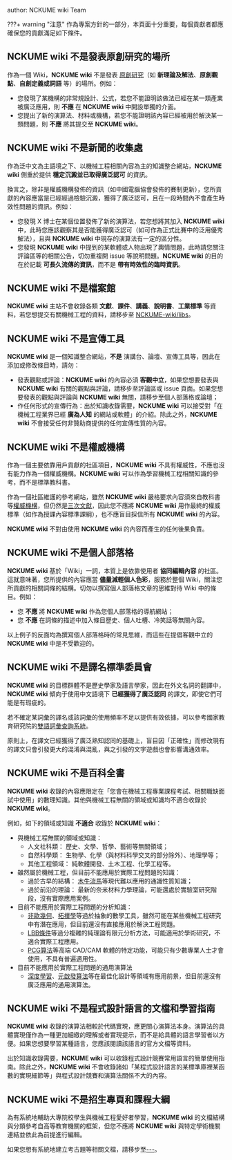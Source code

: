 author: NCKUME wiki Team

???+ warning "注意"
    作為專案方針的一部分，本頁面十分重要，每個貢獻者都應確保您的貢獻滿足如下條件。

## NCKUME wiki 不是發表原創研究的場所

作為一個 Wiki，**NCKUME wiki** 不是發表 [原創研究](https://en.wikipedia.org/wiki/Wikipedia:No_original_research)（如 **新理論及解法**、**原創觀點**、**自創定義或詞語** 等）的場所。例如：

-   您發現了某機構的非常規設計、公式，若您不能證明該做法已經在某一類產業被廣泛應用，則 **不應** 在 **NCKUME wiki** 中開設單獨的介面。
-   您提出了新的演算法、材料或機構，若您不能證明該內容已經被用於解決某一類問題，則 **不應** 將其提交至 **NCKUME wiki**。

## NCKUME wiki 不是新聞的收集處

作為泛中文為主語境之下、以機械工程相關內容為主的知識整合網站，**NCKUME wiki** 側重於提供 **穩定沉澱並已取得廣泛認可** 的資訊。

換言之，除非是權威機構發佈的資訊（如中國電腦協會發佈的賽制更新），您所貢獻的內容應當是已經經過檢驗沉澱，獲得了廣泛認可，且在一段時間內不會產生時效性問題的資訊。例如：

-   您發現 X 博士在某個位置發佈了新的演算法，若您想將其加入 **NCKUME wiki** 中，此時您應該觀察其是否能獲得廣泛認可（如可作為正式比賽中的泛用優秀解法），且與 **NCKUME wiki** 中現存的演算法有一定的區分性。
-   您發現 **NCKUME wiki** 中提到的某軟體或人物出現了輿情問題，此時請您關注評論區等的相關公告，切勿重複開 issue 等說明問題。**NCKUME wiki** 的目的在於記載 **可長久流傳的資訊**，而不是 **帶有時效性的臨時資訊**。

## NCKUME wiki 不是檔案館

**NCKUME wiki** 主站不會收錄各類 **文獻**、**課件**、**講義**、**說明書**、**工業標準** 等資料，若您想提交有關機械工程的資料，請移步至 [NCKUME-wiki/libs](https://github.com/NCKUME-wiki/libs)。

## NCKUME wiki 不是宣傳工具

**NCKUME wiki** 是一個知識整合網站，**不是** 演講台、論壇、宣傳工具等，因此在添加或修改條目時，請勿：

-   發表觀點或評論：**NCKUME wiki** 的內容必須 **客觀中立**，如果您想要發表與 **NCKUME wiki** 有關的觀點與評論，請移步至評論區或 issue 頁面。如果您想要發表的觀點與評論與 **NCKUME wiki** 無關，請移步至個人部落格或論壇；
-   作任何形式的宣傳行為：出於知識收錄需要，**NCKUME wiki** 可以接受對「在機械工程業界已經 **廣為人知** 的網站或軟體」的介紹。除此之外，**NCKUME wiki** 不會接受任何非贊助商提供的任何宣傳性質的內容。

## NCKUME wiki 不是權威機構

作為一個主要依靠用戶貢獻的社區項目，**NCKUME wiki** 不具有權威性，不應也沒有能力作為一個權威機構。**NCKUME wiki** 可以作為學習機械工程相關知識的參考，而不是標準教科書。

作為一個社區維護的參考網站，雖然 **NCKUME wiki** 嚴格要求內容須來自教科書等[權威機構](./format.md#文檔內容來源的權威性)，但仍然是[三次文獻](https://en.wikipedia.org/wiki/Tertiary_source)，因此您不應將 **NCKUME wiki** 用作最終的權威標準（如作為授課內容標準課綱），也不應盲目採信所有 **NCKUME wiki** 的內容。

**NCKUME wiki** 不對由使用 **NCKUME wiki** 的內容而產生的任何後果負責。

## NCKUME wiki 不是個人部落格

**NCKUME wiki** 基於「Wiki」一詞，本質上是依靠使用者 **協同編輯內容** 的社區。這就意味著，您所提供的內容應當 **儘量減輕個人色彩**，服務於整個 Wiki，關注您所貢獻的相關詞條的結構。切勿以撰寫個人部落格文章的思維對待 Wiki 中的條目。例如：

-   您 **不應** 將 **NCKUME wiki** 作為您個人部落格的導航網站；
-   您 **不應** 在詞條的描述中加入條目歷史、個人吐槽、冷笑話等無關內容。

以上例子的反面均為撰寫個人部落格時的常見思維，而這些在提倡客觀中立的 **NCKUME wiki** 中是不受歡迎的。

## NCKUME wiki 不是譯名標準委員會

**NCKUME wiki** 的目標群體不是歷史學家及語言學家，因此在外文名詞的翻譯中，**NCKUME wiki** 傾向于使用中文語境下 **已經獲得了廣泛認同** 的譯文，即使它們可能是有瑕疵的。

若不確定某詞彙的譯名或該詞彙的使用頻率不足以提供有效依據，可以參考國家教育研究院的[雙語詞彙查詢系統](https://terms.naer.edu.tw/)。

原則上，在譯文已經獲得了廣泛熟知認同的基礎上，盲目因「正確性」而修改現有的譯文只會引發更大的混淆與混亂，與之引發的文字遊戲也會影響溝通效率。

## NCKUME wiki 不是百科全書

**NCKUME wiki** 收錄的內容應限定在「您會在機械工程專業課程考試、相關職缺面試中使用」的數理知識。其他與機械工程無關的領域或知識均不適合收錄於 **NCKUME wiki**。

例如，如下的領域或知識 **不適合** 收錄於 **NCKUME wiki**：

- 與機械工程無關的領域或知識：
  - 人文社科類： 歷史、文學、哲學、藝術等無關領域；
  - 自然科學類： 生物學、化學（與材料科學交叉的部分除外）、地理學等；
  - 其他工程領域： 純軟體開發、土木工程、化學工程等。
- 雖然屬於機械工程，但目前不能應用於實際工程問題的知識：
  - 過於古早的結構： [木牛流馬](https://zh.wikipedia.org/zh-tw/%E6%9C%A8%E7%89%9B%E6%B5%81%E9%A9%AC)等現代難以應用的通識性質知識；
  - 過於前沿的理論： 最新的奈米材料力學理論，可能還處於實驗室研究階段，沒有實際應用案例。
- 目前不能應用於實際工程問題的分析知識：
  - [非歐幾何](https://en.wikipedia.org/wiki/Non-Euclidean_geometry)、[拓撲學](https://en.wikipedia.org/wiki/Topology)等過於抽象的數學工具，雖然可能在某些機械工程研究中有潛在應用，但目前還沒有直接應用於解決工程問題。
  - [LBB條件](https://en.wikipedia.org/wiki/Ladyzhenskaya%E2%80%93Babu%C5%A1ka%E2%80%93Brezzi_condition)等過分複雜的純理論有限元分析方法，可能適用於學術研究，不適合實際工程應用。
  - [PCG算法](https://en.wikipedia.org/wiki/Permuted_congruential_generator)等高端 CAD/CAM 軟體的特定功能，可能只有少數專業人士才會使用，不具有普遍適用性。
- 目前不能應用於實際工程問題的通用演算法
  - [深度學習](https://en.wikipedia.org/wiki/Deep_learning)、[元啟發算法](https://en.wikipedia.org/wiki/Reinforcement_learning)等在最佳化設計等領域有應用前景，但目前還沒有廣泛應用的通用演算法。

## NCKUME wiki 不是程式設計語言的文檔和學習指南

**NCKUME wiki** 收錄的演算法相較於代碼實現，應更關心演算法本身。演算法的具體實現僅作為一種更加細緻的理解或者實現提示，而不是給具體的語言學習者以方便。如果您想要學習某種語言，您應該閱讀該語言的官方文檔等資料。

出於知識收錄需要，**NCKUME wiki** 可以收錄程式設計競賽常用語言的簡單使用指南。除此之外，**NCKUME wiki** 不會收錄諸如「某程式設計語言的某標準庫裡某函數的實現細節等」與程式設計競賽和演算法關係不大的內容。

## NCKUME wiki 不是招生專頁和課程大綱

為有系統地輔助大專院校學生與機械工程愛好者學習，**NCKUME wiki** 的文檔結構與分類參考自高等教育機關的框架，但您不應將 **NCKUME wiki** 與特定學術機關連結並依此為前提進行編輯。

如果您想有系統地建立考古題等相關文檔，請移步至[---](../../404.md)。
